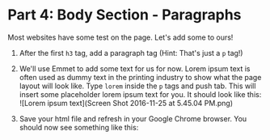 # Part 4: Body Section - Paragraphs
Most websites have some test on the page. Let's add some to ours!

1. After the first `h3` tag, add a paragraph tag (Hint: That's just a `p` tag!)

2. We'll use Emmet to add some text for us for now.  Lorem ipsum text is often used as dummy text in the printing industry to show what the page layout will look like.  Type `lorem` inside the `p` tags and push tab.  This will insert some placeholder lorem ipsum text for you. It should look like this: 
![Lorem ipsum text](Screen Shot 2016-11-25 at 5.45.04 PM.png)

3. Save your html file and refresh in your Google Chrome browser. You should now see something like this: 